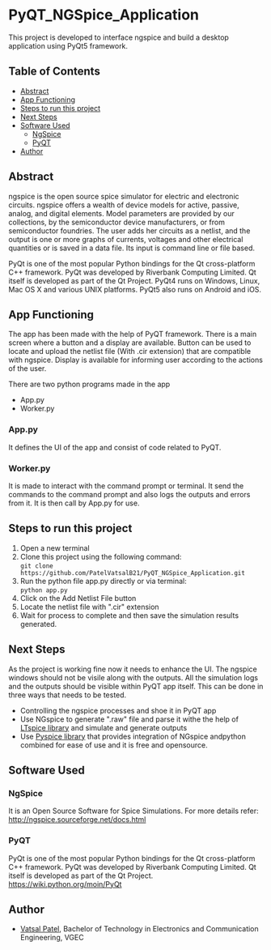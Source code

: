 # PyQT_NGSpice_Application
This project is developed to interface ngspice and build a desktop application using PyQt5 framework.

## Table of Contents
- [Abstract](#abstract)
- [App Functioning](#app-functioning)
- [Steps to run this project](#steps-to-run-this-project)
- [Next Steps](#next-steps)
- [Software Used](#software-used)
  * [NgSpice](#ngspice)
  * [PyQT](#pyqt)
- [Author](#author)


## Abstract
ngspice is the open source spice simulator for electric and electronic circuits. ngspice offers a wealth of device models for active, passive, analog, and digital elements. Model parameters are provided by our collections, by the semiconductor device manufacturers, or from semiconductor foundries. The user adds her circuits as a netlist, and the output is one or more graphs of currents, voltages and other electrical quantities or is saved in a data file. Its input is command line or file based.

PyQt is one of the most popular Python bindings for the Qt cross-platform C++ framework. PyQt was developed by Riverbank Computing Limited. Qt itself is developed as part of the Qt Project. PyQt4 runs on Windows, Linux, Mac OS X and various UNIX platforms. PyQt5 also runs on Android and iOS.

## App Functioning

The app has been made with the help of PyQT framework. There is a main screen where a button and a display are available. Button can be used to locate and upload the netlist file (With .cir extension) that are compatible with ngspice. Display is available for informing user according to the actions of the user.

There are two python programs made in the app
- App.py
- Worker.py

### App.py
It defines the UI of the app and consist of code related to PyQT.

### Worker.py
It is made to interact with the command prompt or terminal. It send the commands to the command prompt and also logs the outputs and errors from it. It is then call by App.py for use.

## Steps to run this project
1. Open a new terminal
2. Clone this project using the following command:</br>
```git clone https://github.com/PatelVatsalB21/PyQT_NGSpice_Application.git```</br>
3. Run the python file app.py directly or via terminal:</br>
```python app.py```</br>
4. Click on the Add Netlist File button</br>
5. Locate the netlist file with ".cir" extension
6. Wait for process to complete and then save the simulation results generated.

## Next Steps
 As the project is working fine now it needs to enhance the UI. The ngspice windows should not be visile along with the outputs. All the simulation logs and the outputs should be visible within PyQT app itself. This can be done in three ways that needs to be tested.
 - Controlling the ngspice processes and shoe it in PyQT app
 - Use NGspice to generate ".raw" file and parse it withe the help of [LTspice library](https://pypi.org/project/ltspice/) and simulate and generate outputs
 - Use [Pyspice library](https://pyspice.fabrice-salvaire.fr/releases/v1.4/overview.html#:~:text=PySpice%20is%20an%20open%20source,by%20the%20Sandia%20National%20Laboratories.) that provides integration of NGspice andpython combined for ease of use and it is free and opensource.

## Software Used

### NgSpice
It is an Open Source Software for Spice Simulations. For more details refer:
</br>
http://ngspice.sourceforge.net/docs.html

### PyQT
PyQt is one of the most popular Python bindings for the Qt cross-platform C++ framework. PyQt was developed by Riverbank Computing Limited. Qt itself is developed as part of the Qt Project. 
</br>
https://wiki.python.org/moin/PyQt

## Author
- [Vatsal Patel](https://github.com/patelvatsalb21), Bachelor of Technology in Electronics and Communication Engineering, VGEC
